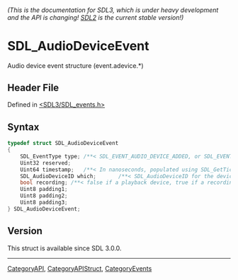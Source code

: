 ###### (This is the documentation for SDL3, which is under heavy development and the API is changing! [SDL2](https://wiki.libsdl.org/SDL2/) is the current stable version!)
# SDL_AudioDeviceEvent

Audio device event structure (event.adevice.*)

## Header File

Defined in [<SDL3/SDL_events.h>](https://github.com/libsdl-org/SDL/blob/main/include/SDL3/SDL_events.h)

## Syntax

```c
typedef struct SDL_AudioDeviceEvent
{
    SDL_EventType type; /**< SDL_EVENT_AUDIO_DEVICE_ADDED, or SDL_EVENT_AUDIO_DEVICE_REMOVED, or SDL_EVENT_AUDIO_DEVICE_FORMAT_CHANGED */
    Uint32 reserved;
    Uint64 timestamp;   /**< In nanoseconds, populated using SDL_GetTicksNS() */
    SDL_AudioDeviceID which;       /**< SDL_AudioDeviceID for the device being added or removed or changing */
    bool recording; /**< false if a playback device, true if a recording device. */
    Uint8 padding1;
    Uint8 padding2;
    Uint8 padding3;
} SDL_AudioDeviceEvent;
```

## Version

This struct is available since SDL 3.0.0.

----
[CategoryAPI](CategoryAPI), [CategoryAPIStruct](CategoryAPIStruct), [CategoryEvents](CategoryEvents)


